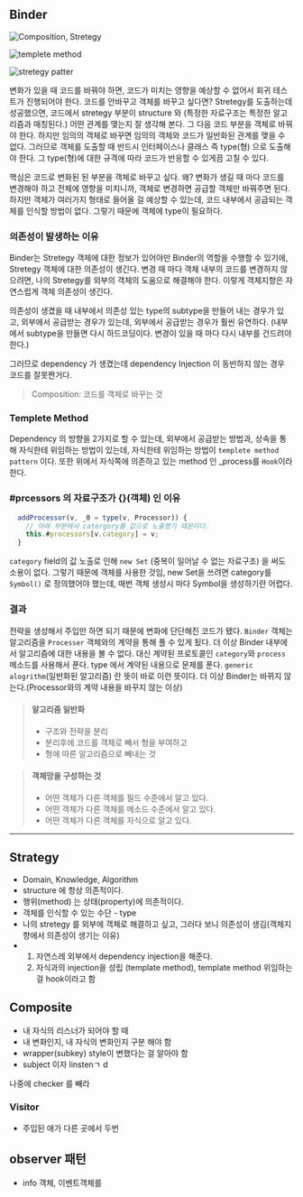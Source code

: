 ## Binder

![Composition, Stretegy](https://imgur.com/ZhhXHzY.png)

![templete method](https://imgur.com/428niHq.png)

![stretegy patter](https://imgur.com/m4fR4yG.png)

변화가 있을 때 코드를 바꿔야 하면, 코드가 미치는 영향을 예상할 수 없어서 회귀 테스트가 진행되어야 한다. 코드를 안바꾸고 객체를 바꾸고 싶다면? Stretegy를 도출하는데 성공했으면, 코드에서 stretegy 부분이 structure 와 (특정한 자료구조는 특정한 알고리즘과 매칭된다.) 어떤 관계를 맺는지 잘 생각해 본다. 그 다음 코드 부분을 객체로 바꿔야 한다. 하지만 임의의 객체로 바꾸면 임의의 객체와 코드가 일반화된 관계를 맺을 수 없다. 그러므로 객체를 도출할 때 반드시 인터페이스나 클래스 즉 type(형) 으로 도출해야 한다. 그 type(형)에 대한 규격에 따라 코드가 반응할 수 있게끔 고칠 수 있다. 

핵심은 코드로 변화된  된 부분을 객체로 바꾸고 싶다. 왜?  변화가 생길 때 마다 코드를 변경해야 하고 전체에 영향을 미치니까, 객체로 변경하면 공급할 객체만 바꿔주면 된다. 하지만 객체가 여러가지 형태로 들어올 걸 예상할 수 있는데, 코드 내부에서 공급되는 객체를 인식할 방법이 없다. 그렇기 때문에 객체에 type이 필요하다. 

### 의존성이 발생하는 이유

Binder는 Stretegy 객체에 대한 정보가 있어야만 Binder의 역할을 수행할 수 있기에, Stretegy 객체에 대한 의존성이 생긴다. 변경 때 마다 객체 내부의 코드를 변경하지 않으려면,  나의 Stretegy를 외부의 객체의 도움으로 해결해야 한다. 이렇게 객체지향은 자연스럽게 객체 의존성이 생긴다. 

의존성이 생겼을 때 내부에서 의존성 있는 type의 subtype을 만들어 내는 경우가 있고, 외부에서 공급받는 경우가 있는데, 외부에서 공급받는 경우가 훨씬 유연하다. (내부에서 subtype을 만들면 다시 하드코딩이다. 변경이 있을 때 마다 다시 내부를 건드려야 한다.) 

그러므로 dependency 가 생겼는데 dependency Injection 이 동반하지 않는 경우 코드를 잘못짠거다. 

> Composition: 코드를 객체로 바꾸는 것 



### Templete Method

Dependency 의 방향을 2가지로 할 수 있는데, 외부에서 공급받는 방법과, 상속을 통해 자식한테 위임하는 방법이 있는데, 자식한테 위임하는 방법이 `templete method pattern` 이다. 또한 위에서 자식쪽에 의존하고 있는 method 인 _process를 `Hook`이라 한다. 

### #prcessors 의 자료구조가 {}(객체) 인 이유

```js
  addProcessor(v, _0 = type(v, Processor)) {
    // 아래 부분에서 catergory를 값으로 노출했기 때문이다.
    this.#processors[v.category] = v;
  }
```

`category`  field의 값 노출로 인해 `new Set` (중복이 일어날 수 없는 자료구조) 을 써도 소용이 없다. 그렇기 때문에 객체를 사용한 것임, new Set을 쓰려면 category를 `Symbol()` 로 정의했어야 했는데, 매번 객체 생성시 마다 Symbol을 생성하기란 어렵다. 

### 결과 

전략을 생성해서 주입만 하면 되기 때문에 변화에 단단해진 코드가 됐다. `Binder` 객체는 알고리즘을  `Processer` 객체와의 계약을 통해 풀 수 있게 됬다. 더 이상 Binder 내부에서 알고리즘에 대한 내용을 볼 수 없다. 대신 계약된 프로토콜인 `category`와 `process` 메소드를 사용해서 푼다. type 에서 계약된 내용으로 문제를 푼다. `generic alogrithm`(일반화된 알고리즘) 란 뜻이 바로 이런 뜻이다. 더 이상 Binder는 바뀌지 않는다.(Processor와의 계약 내용을 바꾸지 않는 이상)   

> #### 알고리즘 일반화
>
> - 구조와 전략을 분리
> - 분리후에 코드를 객체로 빼서 형을 부여하고
> - 형에 따른 알고리즘으로 빼내는 것 

>  #### 객체망을 구성하는 것 
>
> - 어떤 객체가 다른 객체를 필드 수준에서 알고 있다. 
> - 어떤 객체가 다른 객체를 메소드 수준에서 알고 있다. 
> - 어떤 객체가 다른 객체를 자식으로 알고 있다. 

---

## Strategy

- Domain, Knowledge, Algorithm
- structure 에 항상 의존적이다. 
- 행위(method) 는 상태(property)에 의존적이다. 
- 객체를 인식할 수 있는 수단 - type 
- 나의 stretegy 를 외부에 객체로 해결하고 싶고, 그러다 보니 의존성이 생김(객체지향에서 의존성이 생기는 이유) 
- 1. 자연스레 외부에서 dependency injection을 해준다. 
  2. 자식과의 injection을 성립 (template method), template method 위임하는 걸 hook이라고 함 





## Composite

- 내 자식의 리스너가 되어야 할 때 
- 내 변화인지, 내 자식의 변화인지 구분 해야 함 
- wrapper(subkey) style이 변했다는 걸 알아야 함 
- subject 이자 linstenㄱ d



나중에 checker 를 빼라 

### Visitor 

-  주입된 애가 다른 곳에서 두번 



## observer 패턴

- info 객체, 이벤트객체를 